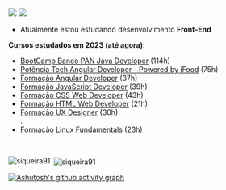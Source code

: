 <br/><div>
<a href = "mailto:isaias.siqueiraa@gmail.com"><img src="https://img.shields.io/badge/Gmail-D14836?style=for-the-badge&logo=gmail&logoColor=white" target="_blank"></a>
<a href="https://www.linkedin.com/in/isaias-siqueira" target="_blank"><img src="https://img.shields.io/badge/-LinkedIn-%230077B5?style=for-the-badge&logo=linkedin&logoColor=white" target="_blank"></a>   
</div>

- Atualmente estou estudando desenvolvimento **Front-End**

 
**Cursos estudados em 2023 (até agora):**
<ul>
<li><a href="https://www.dio.me/certificate/71D58726/share" target="_blank">BootCamp Banco PAN Java Developer</a> (114h)</li>
<li><a href="https://www.dio.me/certificate/D013796C/share" target="_blank">Potência Tech Angular Developer - Powered by iFood</a>   (75h)</li>
<li><a href="https://www.dio.me/certificate/6D808E73/share" target="_blank">Formação Angular Developer</a> (37h)</li>
<li><a href="https://www.dio.me/certificate/180FEB4E/share" target="_blank">Formação JavaScript Developer</a> (39h)</li>
<li><a href="https://www.dio.me/certificate/AC3FAD58/share" target="_blank">Formação CSS Web Developer</a> (43h)</li>
<li><a href="https://www.dio.me/certificate/62105D74/share" target="_blank">Formação HTML Web Developer</a> (21h)</li>
<li><a href="https://www.dio.me/certificate/2D827C67/share" target="_blank">Formação UX Designer</a> (30h)</li>
 .
 <li><a href="https://www.dio.me/certificate/D9858F61/share" target="_blank">Formação Linux Fundamentals</a> (23h)</li>
 </ul>
<br>





<p><img align="left" src="https://github-readme-stats.vercel.app/api/top-langs?username=siqueira91&show_icons=true&locale=en&layout=compact" alt="siqueira91" /></p>

<p>&nbsp;<img align="center" src="https://github-readme-stats.vercel.app/api?username=siqueira91&show_icons=true&locale=en" alt="siqueira91" /></p>

[![Ashutosh's github activity graph](https://github-readme-activity-graph.vercel.app/graph?username=siqueira91&bg_color=0d0d0f&color=f6f5f4&line=613583&point=ff7800&area=true&hide_border=true)](https://github.com/ashutosh00710/github-readme-activity-graph)
